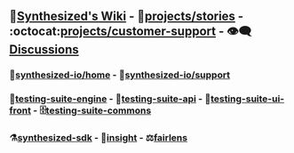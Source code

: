 ## :book:[Synthesized's Wiki](https://github.com/synthesized-io/home/wiki) - :rocket:[projects/stories](https://github.com/orgs/synthesized-io/projects/13) - :octocat:[projects/customer-support](https://github.com/orgs/synthesized-io/projects/12) - :eye_speech_bubble:[Discussions](https://github.com/synthesized-io/home/discussions)

### :house_with_garden:[synthesized-io/home](https://github.com/synthesized-io/home) - :toolbox:[synthesized-io/support](https://github.com/synthesized-io/support)

### :steam_locomotive:[testing-suite-engine](https://github.com/synthesized-io/testing-suite-engine) - :postbox:[testing-suite-api](https://github.com/synthesized-io/testing-suite-api) - :eyes:[testing-suite-ui-front](https://github.com/synthesized-io/testing-suite-ui-front) - :file_cabinet:[testing-suite-commons](https://github.com/synthesized-io/testing-suite-commons)

### :alembic:[synthesized-sdk](https://github.com/synthesized-io/synthesized-sdk) - :telescope:[insight](https://github.com/synthesized-io/insight) - :balance_scale:[fairlens](https://github.com/synthesized-io/fairlens)
